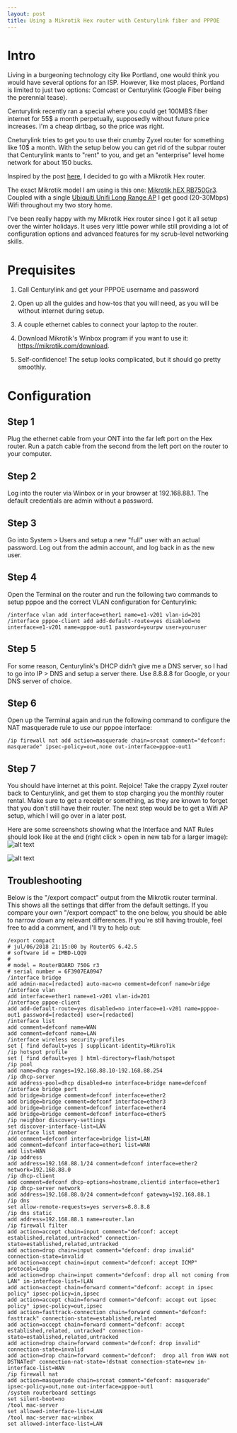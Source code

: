 ```yaml
---
layout: post
title: Using a Mikrotik Hex router with Centurylink fiber and PPPOE
---
```


# Intro

Living in a burgeoning technology city like Portland, one would think you would have several options for
an ISP. However, like most places, Portland is limited to just two options: Comcast or Centurylink
(Google Fiber being the perennial tease).

Centurylink recently ran a special where you could get 100MBS fiber internet for 55$ a month perpetually,
supposedly without future price increases. I'm a cheap dirtbag, so the price was right.

Cneturylink tries to get you to use their crumby Zyxel router for something like 10$ a month.
With the setup below you can get rid of the subpar router that Centurylink wants to "rent" to you, and get
an "enterprise" level home network for about 150 bucks.

Inspired by the post [here](https://arstechnica.com/gadgets/2016/09/the-router-rumble-ars-diy-build-faces-better-tests-tougher-competition/), I
decided to go with a Mikrotik Hex router.

The exact Mikrotik model I am using is this one: [Mikrotik hEX RB750Gr3](https://amzn.to/2KThhap).
Coupled with a single [Ubiquiti Unifi Long Range AP](https://amzn.to/2ucPWch) I get good (20-30Mbps) Wifi throughout
my two story home.

I've been really happy with my Mikrotik Hex router since I got it all setup over the winter holidays.
It uses very little power while still providing a lot of configuration options and advanced features for
my scrub-level networking skills.

# Prequisites

1. Call Centurylink and get your PPPOE username and password

2. Open up all the guides and how-tos that you will need, as you will be without internet during setup.

3. A couple ethernet cables to connect your laptop to the router.

4. Download Mikrotik's Winbox program if you want to use it: https://mikrotik.com/download.

5. Self-confidence! The setup looks complicated, but it should go pretty smoothly.

# Configuration

## Step 1
Plug the ethernet cable from your ONT into the far left port on the Hex router. Run a patch cable from the second from the left port on the router to your computer.

## Step 2
Log into the router via Winbox or in your browser at 192.168.88.1. The default credentials are admin without a password.

## Step 3
Go into System > Users and setup a new "full" user with an actual password. Log out from the admin account, and log back in as
the new user.

## Step 4
Open the Terminal on the router and run the following two commands to setup pppoe and the correct VLAN configuration for Centurylink:

`/interface vlan
add interface=ether1 name=e1-v201 vlan-id=201
/interface pppoe-client
add add-default-route=yes disabled=no interface=e1-v201 name=pppoe-out1 password=yourpw user=youruser
`

## Step 5
For some reason, Centurylink's DHCP didn't give me a DNS server, so I had to go into IP > DNS and setup a server there.
Use 8.8.8.8 for Google, or your DNS server of choice.

## Step 6
Open up the Terminal again and run the following command to configure the NAT masquerade rule to use our pppoe interface:

`/ip firewall nat
add action=masquerade chain=srcnat comment="defconf: masquerade" ipsec-policy=out,none out-interface=pppoe-out1
`

## Step 7
You should have internet at this point. Rejoice! Take the crappy Zyxel router back to Centurylink, and get them to stop charging you the monthly
router rental. Make sure to get a receipt or something, as they are known to forget that you don't still have their router.
The next step would be to get a Wifi AP setup, which I will go over in a later post.

Here are some screenshots showing what the Interface and NAT Rules should look like at the end (right click > open in new tab for a larger image):
![alt text][interfacelist]

[interfacelist]:/public/interfacelist.png "Interface List"

![alt text][natrules]

[natrules]: /public/natrules.png "NAT Rules"

## Troubleshooting
Below is the "/export compact" output from the Mikrotik router terminal. This shows all the settings that differ from the default settings. If you compare your own "/export compact" to the one below, you should be able to narrow down any relevant differences. If you're still having trouble, feel free to add a comment, and I'll try to help out:
```
/export compact  
# jul/06/2018 21:15:00 by RouterOS 6.42.5
# software id = IMBD-LQQ9
#
# model = RouterBOARD 750G r3
# serial number = 6F3907EA0947
/interface bridge
add admin-mac=[redacted] auto-mac=no comment=defconf name=bridge
/interface vlan
add interface=ether1 name=e1-v201 vlan-id=201
/interface pppoe-client
add add-default-route=yes disabled=no interface=e1-v201 name=pppoe-out1 password=[redacted] user=[redacted]
/interface list
add comment=defconf name=WAN
add comment=defconf name=LAN
/interface wireless security-profiles
set [ find default=yes ] supplicant-identity=MikroTik
/ip hotspot profile
set [ find default=yes ] html-directory=flash/hotspot
/ip pool
add name=dhcp ranges=192.168.88.10-192.168.88.254
/ip dhcp-server
add address-pool=dhcp disabled=no interface=bridge name=defconf
/interface bridge port
add bridge=bridge comment=defconf interface=ether2
add bridge=bridge comment=defconf interface=ether3
add bridge=bridge comment=defconf interface=ether4
add bridge=bridge comment=defconf interface=ether5
/ip neighbor discovery-settings
set discover-interface-list=LAN
/interface list member
add comment=defconf interface=bridge list=LAN
add comment=defconf interface=ether1 list=WAN
add list=WAN
/ip address
add address=192.168.88.1/24 comment=defconf interface=ether2 network=192.168.88.0
/ip dhcp-client
add comment=defconf dhcp-options=hostname,clientid interface=ether1
/ip dhcp-server network
add address=192.168.88.0/24 comment=defconf gateway=192.168.88.1
/ip dns
set allow-remote-requests=yes servers=8.8.8.8
/ip dns static
add address=192.168.88.1 name=router.lan
/ip firewall filter
add action=accept chain=input comment="defconf: accept established,related,untracked" connection-state=established,related,untracked
add action=drop chain=input comment="defconf: drop invalid" connection-state=invalid
add action=accept chain=input comment="defconf: accept ICMP" protocol=icmp
add action=drop chain=input comment="defconf: drop all not coming from LAN" in-interface-list=!LAN
add action=accept chain=forward comment="defconf: accept in ipsec policy" ipsec-policy=in,ipsec
add action=accept chain=forward comment="defconf: accept out ipsec policy" ipsec-policy=out,ipsec
add action=fasttrack-connection chain=forward comment="defconf: fasttrack" connection-state=established,related
add action=accept chain=forward comment="defconf: accept established,related, untracked" connection-state=established,related,untracked
add action=drop chain=forward comment="defconf: drop invalid" connection-state=invalid
add action=drop chain=forward comment="defconf:  drop all from WAN not DSTNATed" connection-nat-state=!dstnat connection-state=new in-interface-list=WAN
/ip firewall nat
add action=masquerade chain=srcnat comment="defconf: masquerade" ipsec-policy=out,none out-interface=pppoe-out1
/system routerboard settings
set silent-boot=no
/tool mac-server
set allowed-interface-list=LAN
/tool mac-server mac-winbox
set allowed-interface-list=LAN
```